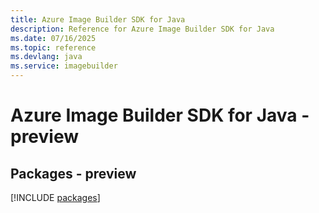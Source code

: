 ```yaml
---
title: Azure Image Builder SDK for Java
description: Reference for Azure Image Builder SDK for Java
ms.date: 07/16/2025
ms.topic: reference
ms.devlang: java
ms.service: imagebuilder
---
```

# Azure Image Builder SDK for Java - preview
## Packages - preview
[!INCLUDE [packages](image-builder-index.md)]